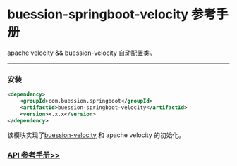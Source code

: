 # buession-springboot-velocity 参考手册


apache velocity && buession-velocity 自动配置类。


---


### 安装

```xml
<dependency>
    <groupId>com.buession.springboot</groupId>
    <artifactId>buession-springboot-velocity</artifactId>
    <version>x.x.x</version>
</dependency>
```


该模块实现了[buession-velocity](https://www.buession.com/manual/2.0/velocity/index.html) 和 apache velocity 的初始化。


### [API 参考手册>>](https://javadoc.io/static/com.buession.springboot/buession-springboot-velocity/2.0.2/)